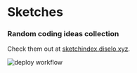 # Sketches

### Random coding ideas collection

Check them out at [sketchindex.diselo.xyz](https://sketchindex.diselo.xyz/).

![deploy workflow](https://github.com/diselostudio/sketches/actions/workflows/deploy.yml/badge.svg)

